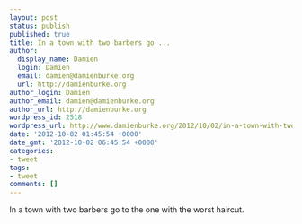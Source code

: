 ```yaml
---
layout: post
status: publish
published: true
title: In a town with two barbers go ...
author:
  display_name: Damien
  login: Damien
  email: damien@damienburke.org
  url: http://damienburke.org
author_login: Damien
author_email: damien@damienburke.org
author_url: http://damienburke.org
wordpress_id: 2518
wordpress_url: http://www.damienburke.org/2012/10/02/in-a-town-with-two-barbers-go/
date: '2012-10-02 01:45:54 +0000'
date_gmt: '2012-10-02 06:45:54 +0000'
categories:
- tweet
tags:
- tweet
comments: []
---
```

<p>In a town with two barbers go to the one with the worst haircut.</p>
